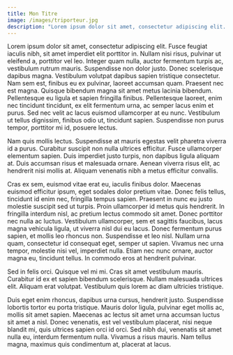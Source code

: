 ```yaml
---
title: Mon Titre
image: /images/triporteur.jpg
description: "Lorem ipsum dolor sit amet, consectetur adipiscing elit. Fusce feugiat iaculis nibh, sit amet imperdiet elit porttitor in."
---
```


Lorem ipsum dolor sit amet, consectetur adipiscing elit. Fusce feugiat iaculis nibh, sit amet imperdiet elit porttitor in. Nullam nisi risus, pulvinar ut eleifend a, porttitor vel leo. Integer quam nulla, auctor fermentum turpis ac, vestibulum rutrum mauris. Suspendisse non dolor justo. Donec scelerisque dapibus magna. Vestibulum volutpat dapibus sapien tristique consectetur. Nam sem est, finibus eu ex pulvinar, laoreet accumsan quam. Praesent nec est magna. Quisque bibendum magna sit amet metus lacinia bibendum. Pellentesque eu ligula et sapien fringilla finibus. Pellentesque laoreet, enim nec tincidunt tincidunt, ex elit fermentum urna, ac semper lacus enim et purus. Sed nec velit ac lacus euismod ullamcorper at eu nunc. Vestibulum ut tellus dignissim, finibus odio ut, tincidunt sapien. Suspendisse non purus tempor, porttitor mi id, posuere lectus.

Nam quis mollis lectus. Suspendisse at mauris egestas velit pharetra viverra id a purus. Curabitur suscipit non nulla ultrices efficitur. Fusce ullamcorper elementum sapien. Duis imperdiet justo turpis, non dapibus ligula aliquam at. Duis accumsan risus et malesuada ornare. Aenean viverra risus elit, ac hendrerit nisi mollis at. Aliquam venenatis nibh a metus efficitur convallis.

Cras ex sem, euismod vitae erat eu, iaculis finibus dolor. Maecenas euismod efficitur ipsum, eget sodales dolor pretium vitae. Donec felis tellus, tincidunt id enim nec, fringilla tempus sapien. Praesent in nunc eu justo molestie suscipit sed ut turpis. Proin ullamcorper id metus quis hendrerit. In fringilla interdum nisl, ac pretium lectus commodo sit amet. Donec porttitor nec nulla ac luctus. Vestibulum ullamcorper, sem et sagittis faucibus, lacus magna vehicula ligula, ut viverra nisl dui eu lacus. Donec fermentum purus sapien, et mollis leo rhoncus non. Suspendisse et leo nisl. Nullam urna quam, consectetur id consequat eget, semper ut sapien. Vivamus nec urna tempor, molestie nisi vel, imperdiet nulla. Etiam nec nunc ornare, auctor magna eu, tincidunt tellus. In commodo eros at hendrerit pulvinar.

Sed in felis orci. Quisque vel mi mi. Cras sit amet vestibulum mauris. Curabitur id ex et sapien bibendum scelerisque. Nullam malesuada ultrices elit. Aliquam erat volutpat. Vestibulum quis lorem ac diam ultricies tristique.

Duis eget enim rhoncus, dapibus urna cursus, hendrerit justo. Suspendisse lobortis tortor eu porta tristique. Mauris dolor ligula, pulvinar eget mollis ac, mollis sit amet sapien. Maecenas ac lectus sit amet urna accumsan luctus sit amet a nisl. Donec venenatis, est vel vestibulum placerat, nisi neque blandit mi, quis ultrices sapien orci id orci. Sed nibh dui, venenatis sit amet nulla eu, interdum fermentum nulla. Vivamus a risus mauris. Nam tellus magna, maximus quis condimentum at, placerat at lacus. 